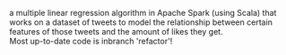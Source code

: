 a multiple linear regression algorithm in Apache Spark (using Scala) that works  on a dataset of tweets to model 
the relationship between certain features of those tweets and the amount of likes they get.  
Most up-to-date code is inbranch 'refactor'!
